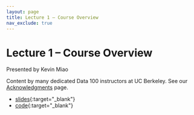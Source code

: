 ```yaml
---
layout: page
title: Lecture 1 – Course Overview
nav_exclude: true
---
```


# Lecture 1 – Course Overview

Presented by Kevin Miao

Content by many dedicated Data 100 instructors at UC Berkeley. See our [Acknowledgments](../../acks) page.

- [slides](https://docs.google.com/presentation/d/1sqHs6yVgMlf9BAMgcecRJYHHisFURJg5vLx7wUHYaJU/edit?usp=sharing){:target="_blank"}
- [code](https://data100.datahub.berkeley.edu/hub/user-redirect/git-pull?repo=https%3A%2F%2Fgithub.com%2FDS-100%2Fsu24-materials&urlpath=lab%2Ftree%2Fsu24-materials%2Flecture%2Flec01%2Flec01%2Flec01-su24.ipynb&branch=main){:target="_blank"}